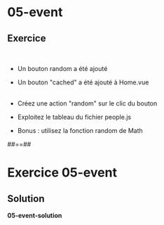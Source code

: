 <!-- .slide: class="exercice" -->
# 05-event
## Exercice
<br>

- Un bouton random a été ajouté
- Un bouton "cached" a été ajouté à Home.vue<br><br>

- Créez une action "random" sur le clic du bouton
- Exploitez le tableau du fichier people.js
- Bonus : utilisez la fonction random de Math

##==##

<!-- .slide: class="exercice" -->
# Exercice 05-event
## Solution
**05-event-solution**
<!-- .element: class="full-center" -->
